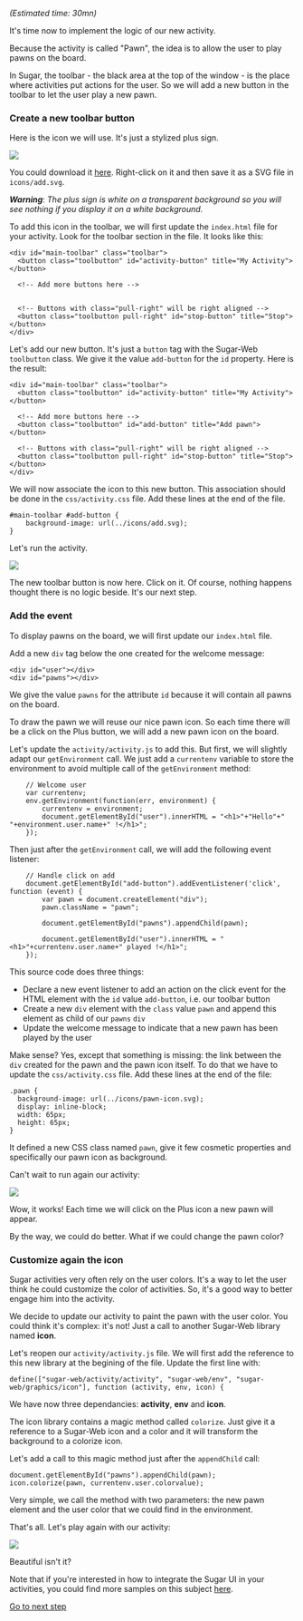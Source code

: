 *(Estimated time: 30mn)*

It's time now to implement the logic of our new activity.

Because the activity is called "Pawn", the idea is to allow the user to play pawns on the board.

In Sugar, the toolbar - the black area at the top of the window - is the place where activities put actions for the user. So we will add a new button in the toolbar to let the user play a new pawn.

### Create a new toolbar button

Here is the icon we will use. It's just a stylized plus sign.

![](images/tutorial_step3_1.png)

You could download it [here](images/add.svg). Right-click on it and then save it as a SVG file in `icons/add.svg`.

***Warning***: *The plus sign is white on a transparent background so you will see nothing if you display it on a white background.*

To add this icon in the toolbar, we will first update the `index.html` file for your activity. Look for the toolbar section in the file. It looks like this:

	<div id="main-toolbar" class="toolbar">
	  <button class="toolbutton" id="activity-button" title="My Activity"></button>

	  <!-- Add more buttons here -->


	  <!-- Buttons with class="pull-right" will be right aligned -->
	  <button class="toolbutton pull-right" id="stop-button" title="Stop"></button>
	</div>

Let's add our new button. It's just a `button` tag with the Sugar-Web `toolbutton` class. We give it the value `add-button` for the `id` property. Here is the result:

	<div id="main-toolbar" class="toolbar">
	  <button class="toolbutton" id="activity-button" title="My Activity"></button>

	  <!-- Add more buttons here -->
	  <button class="toolbutton" id="add-button" title="Add pawn"></button>

	  <!-- Buttons with class="pull-right" will be right aligned -->
	  <button class="toolbutton pull-right" id="stop-button" title="Stop"></button>
	</div>


We will now associate the icon to this new button. This association should be done in the `css/activity.css` file. Add these lines at the end of the file.

	#main-toolbar #add-button {
		background-image: url(../icons/add.svg);
	}

Let's run the activity.

![](images/tutorial_step3_2.png)

The new toolbar button is now here. Click on it. Of course, nothing happens thought there is no logic beside. It's our next step.

### Add the event

To display pawns on the board, we will first update our `index.html` file.

Add a new `div` tag below the one created for the welcome message:

	<div id="user"></div>
	<div id="pawns"></div>

We give the value `pawns` for the attribute `id` because it will contain all pawns on the board.

To draw the pawn we will reuse our nice pawn icon. So each time there will be a click on the Plus button, we will add a new pawn icon on the board.

Let's update the `activity/activity.js` to add this. But first, we will slightly adapt our `getEnvironment` call. We just add a `currentenv` variable to store the environment to avoid multiple call of the `getEnvironment` method:

		// Welcome user
		var currentenv;
		env.getEnvironment(function(err, environment) {
			currentenv = environment;
			document.getElementById("user").innerHTML = "<h1>"+"Hello"+" "+environment.user.name+" !</h1>";
		});

Then just after the `getEnvironment` call, we will add the following event listener:

		// Handle click on add
		document.getElementById("add-button").addEventListener('click', function (event) {
			var pawn = document.createElement("div");
			pawn.className = "pawn";

			document.getElementById("pawns").appendChild(pawn);

			document.getElementById("user").innerHTML = "<h1>"+currentenv.user.name+" played !</h1>";
		});

 This source code does three things:

 * Declare a new event listener to add an action on the click event for the HTML element with the `id` value `add-button`, i.e. our toolbar button
 * Create a new `div` element with the `class` value `pawn` and append this element as child of our `pawns` `div`
 * Update the welcome message to indicate that a new pawn has been played by the user

Make sense? Yes, except that something is missing: the link between the `div` created for the pawn and the pawn icon itself. To do that we have to update the `css/activity.css` file. Add these lines at the end of the file:

	.pawn {
	  background-image: url(../icons/pawn-icon.svg);
	  display: inline-block;
	  width: 65px;
	  height: 65px;
	}

It defined a new CSS class named `pawn`, give it few cosmetic properties and specifically our pawn icon as background.

Can't wait to run again our activity:

![](images/tutorial_step3_3.png)

Wow, it works! Each time we will click on the Plus icon a new pawn will appear.

By the way, we could do better. What if we could change the pawn color?

### Customize again the icon

Sugar activities very often rely on the user colors. It's a way to let the user think he could customize the color of activities. So, it's a good way to better engage him into the activity.

We decide to update our activity to paint the pawn with the user color. You could think it's complex: it's not! Just a call to another Sugar-Web library named **icon**.

Let's reopen our `activity/activity.js` file.
We will first add the reference to this new library at the begining of the file. Update the first line with:

	define(["sugar-web/activity/activity", "sugar-web/env", "sugar-web/graphics/icon"], function (activity, env, icon) {

We have now three dependancies: **activity**, **env** and **icon**.

The icon library contains a magic method called `colorize`. Just give it a reference to a Sugar-Web icon and a color and it will transform the background to a colorize icon.

Let's add a call to this magic method just after the `appendChild` call:

	document.getElementById("pawns").appendChild(pawn);
	icon.colorize(pawn, currentenv.user.colorvalue);

Very simple, we call the method with two parameters: the new pawn element and the user color that we could find in the environment.

That's all. Let's play again with our activity:

![](images/tutorial_step3_4.png)

Beautiful isn't it?

Note that if you're interested in how to integrate the Sugar UI in your activities, you could find more samples on this subject [here](http://sugarlabs.github.io/sugar-web-samples/).



[Go to next step](tutorial_step4.md)
